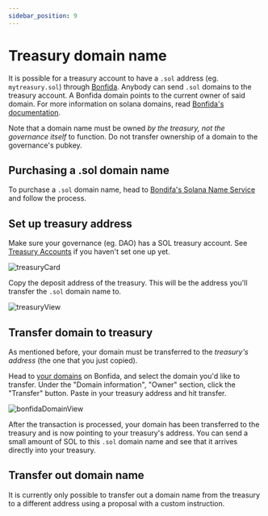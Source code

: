```yaml
---
sidebar_position: 9
---
```


# Treasury domain name
It is possible for a treasury account to have a `.sol` address (eg. `mytreasury.sol`) through [Bonfida](https://naming.bonfida.org/). Anybody can send `.sol` domains to the treasury account. A Bonfida domain points to the current owner of said domain. For more information on solana domains, read [Bonfida's documentation](https://docs.bonfida.org/collection/an-introduction-to-the-solana-name-service).

Note that a domain name must be owned *by the treasury, not the governance itself* to function. Do not transfer ownership of a domain to the governance's pubkey.

## Purchasing a .sol domain name
To purchase a `.sol` domain name, head to [Bondifa's Solana Name Service](https://naming.bonfida.org/) and follow the process.

## Set up treasury address
Make sure your governance (eg. DAO) has a SOL treasury account. See [Treasury Accounts](treasury-account.md) if you haven't set one up yet.

![treasuryCard](/img/treasurySolAddress/treasuryCard.png)

Copy the deposit address of the treasury. This will be the address you'll transfer the `.sol` domain name to.

![treasuryView](/img/treasurySolAddress/treasuryView.png)

## Transfer domain to treasury
As mentioned before, your domain must be transferred to the *treasury's address* (the one that you just copied).

Head to [your domains](https://naming.bonfida.org/#/profile?view=domains) on Bonfida, and select the domain you'd like to transfer. Under the "Domain information", "Owner" section, click the "Transfer" button. Paste in your treasury address and hit transfer.

![bonfidaDomainView](/img/treasurySolAddress/bonfidaDomainView.png)

After the transaction is processed, your domain has been transferred to the treasury and is now pointing to your treasury's address. You can send a small amount of SOL to this `.sol` domain name and see that it arrives directly into your treasury.

## Transfer out domain name
It is currently only possible to transfer out a domain name from the treasury to a different address using a proposal with a custom instruction.